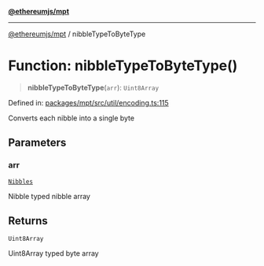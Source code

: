 [**@ethereumjs/mpt**](../README.md)

***

[@ethereumjs/mpt](../README.md) / nibbleTypeToByteType

# Function: nibbleTypeToByteType()

> **nibbleTypeToByteType**(`arr`): `Uint8Array`

Defined in: [packages/mpt/src/util/encoding.ts:115](https://github.com/Dargon789/ethereumjs-monorepo/blob/master/packages/mpt/src/util/encoding.ts#L115)

Converts each nibble into a single byte

## Parameters

### arr

[`Nibbles`](../type-aliases/Nibbles.md)

Nibble typed nibble array

## Returns

`Uint8Array`

Uint8Array typed byte array
